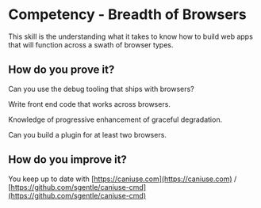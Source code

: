 # Competency - Breadth of Browsers

This skill is the understanding what it takes to know how to build web apps that will function across a swath of browser types.  

## How do you prove it?

Can you use the debug tooling that ships with browsers?

Write front end code that works across browsers.  

Knowledge of progressive enhancement of graceful degradation.

Can you build a plugin for at least two browsers.

## How do you improve it?

You keep up to date with [https://caniuse.com](https://caniuse.com)  / [https://github.com/sgentle/caniuse-cmd](https://github.com/sgentle/caniuse-cmd)

